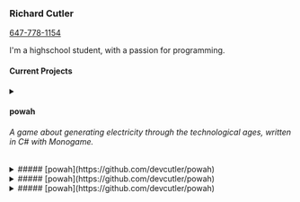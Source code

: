 <!--
**devcutler/devcutler** is a ✨ _special_ ✨ repository because its `README.md` (this file) appears on your GitHub profile.

Here are some ideas to get you started:

- 🔭 I’m currently working on ...
- 🌱 I’m currently learning ...
- 👯 I’m looking to collaborate on ...
- 🤔 I’m looking for help with ...
- 💬 Ask me about ...
- 📫 How to reach me: ...
- 😄 Pronouns: ...
- ⚡ Fun fact: ...
-->

### Richard Cutler
[647-778-1154](tel:+16477781154)

I'm a highschool student, with a passion for programming.

#### Current Projects

<details>
<summary>
<h4>powah</h4>

<h6>A game about generating electricity through the technological ages, written in C# with Monogame.</h6>
</summary>
![A game about generating electricity through the technological ages, written in C# with Monogame.](https://picsum.photos/200)
</details>

<details>
<summary>
##### [powah](https://github.com/devcutler/powah)
</summary>
A game about generating electricity through the technological ages, written in C# with Monogame.
</details>

<details>
<summary>
##### [powah](https://github.com/devcutler/powah)
</summary>
A game about generating electricity through the technological ages, written in C# with Monogame.
</details>

<details>
<summary>
##### [powah](https://github.com/devcutler/powah)
</summary>
A game about generating electricity through the technological ages, written in C# with Monogame.
</details>
